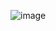  ![image](https://github.com/jackpaddock/Springboard-Data-Science-Boot-Camp/assets/129892021/7f80a549-2205-4b97-9919-881c4728e353)



